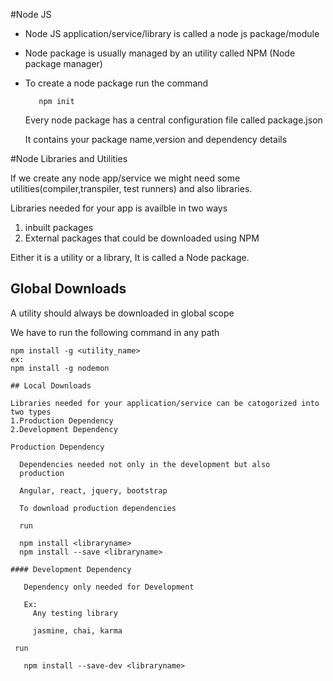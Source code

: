 
#Node JS

 * Node JS application/service/library is called a node js package/module
 * Node package is usually managed by an utility called NPM (Node package manager)
 * To create a node package run the command 
   ```
      npm init
   ```
   Every node package has a central configuration file called package.json

   It contains your package name,version and dependency details

#Node Libraries and Utilities

   If we create any node app/service we might need some utilities(compiler,transpiler, test runners) and also libraries.

   Libraries needed for your app is availble in two ways  
   1. inbuilt packages
   2. External packages that could be downloaded using NPM

  Either it is a utility or a library, It is called a Node package.

## Global Downloads

  A utility should always be downloaded in global scope

  We have to run the following command in any path 

  ```
  npm install -g <utility_name>
  ex:
  npm install -g nodemon

## Local Downloads

  Libraries needed for your application/service can be catogorized into
  two types
  1.Production Dependency
  2.Development Dependency

  Production Dependency 
    
    Dependencies needed not only in the development but also
    production

    Angular, react, jquery, bootstrap

    To download production dependencies

    run

    npm install <libraryname>
    npm install --save <libraryname>

#### Development Dependency
     
     Dependency only needed for Development

     Ex:
       Any testing library

       jasmine, chai, karma 

   run 

     npm install --save-dev <libraryname>